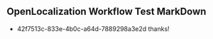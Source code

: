 ## OpenLocalization Workflow Test MarkDown
* 42f7513c-833e-4b0c-a64d-7889298a3e2d thanks!

<!--HONumber=Aug16_HO4-->


